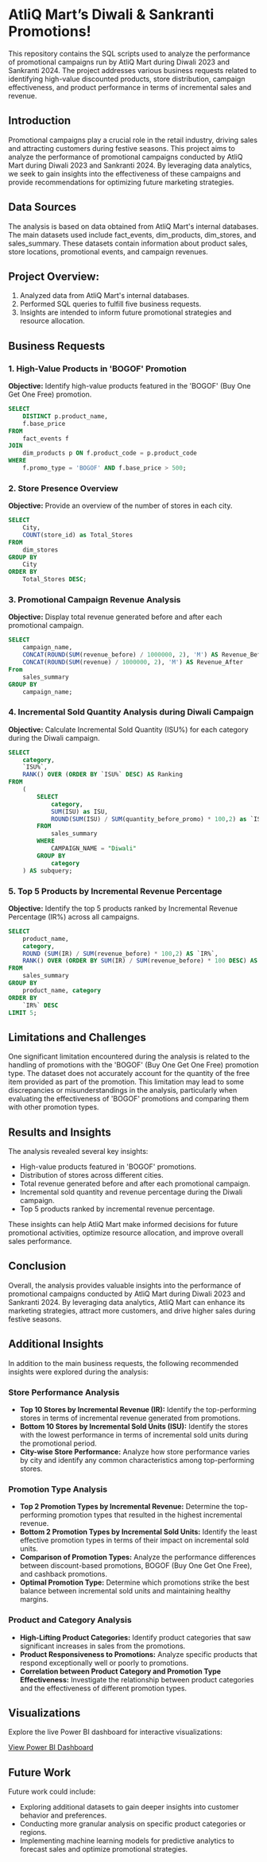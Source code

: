 # AtliQ Mart’s Diwali & Sankranti Promotions!

This repository contains the SQL scripts used to analyze the performance of promotional campaigns run by AtliQ Mart during Diwali 2023 and Sankranti 2024. The project addresses various business requests related to identifying high-value discounted products, store distribution, campaign effectiveness, and product performance in terms of incremental sales and revenue.

## Introduction

Promotional campaigns play a crucial role in the retail industry, driving sales and attracting customers during festive seasons. This project aims to analyze the performance of promotional campaigns conducted by AtliQ Mart during Diwali 2023 and Sankranti 2024. By leveraging data analytics, we seek to gain insights into the effectiveness of these campaigns and provide recommendations for optimizing future marketing strategies.

## Data Sources

The analysis is based on data obtained from AtliQ Mart's internal databases. The main datasets used include fact_events, dim_products, dim_stores, and sales_summary. These datasets contain information about product sales, store locations, promotional events, and campaign revenues.

## Project Overview:

1. Analyzed data from AtliQ Mart's internal databases.
2. Performed SQL queries to fulfill five business requests.
3. Insights are intended to inform future promotional strategies and resource allocation.

## Business Requests

### 1. High-Value Products in 'BOGOF' Promotion

**Objective:** Identify high-value products featured in the 'BOGOF' (Buy One Get One Free) promotion.

```sql
SELECT
    DISTINCT p.product_name,
    f.base_price
FROM
    fact_events f
JOIN
    dim_products p ON f.product_code = p.product_code
WHERE
    f.promo_type = 'BOGOF' AND f.base_price > 500;
```

### 2. Store Presence Overview

**Objective:** Provide an overview of the number of stores in each city.

```sql
SELECT
    City,
    COUNT(store_id) as Total_Stores
FROM
    dim_stores
GROUP BY
    City
ORDER BY
    Total_Stores DESC;
```

### 3. Promotional Campaign Revenue Analysis
**Objective:** Display total revenue generated before and after each promotional campaign.

```sql
SELECT
	campaign_name,
	CONCAT(ROUND(SUM(revenue_before) / 1000000, 2), 'M') AS Revenue_Before,
    CONCAT(ROUND(SUM(revenue) / 1000000, 2), 'M') AS Revenue_After
From
	sales_summary
GROUP BY
	campaign_name;
```

### 4. Incremental Sold Quantity Analysis during Diwali Campaign
**Objective:** Calculate Incremental Sold Quantity (ISU%) for each category during the Diwali campaign.

```sql
SELECT
    category,
    `ISU%`,
    RANK() OVER (ORDER BY `ISU%` DESC) AS Ranking
FROM
    (
        SELECT
            category,
            SUM(ISU) as ISU,
            ROUND(SUM(ISU) / SUM(quantity_before_promo) * 100,2) as `ISU%`
        FROM
            sales_summary
        WHERE
            CAMPAIGN_NAME = "Diwali"
        GROUP BY 
            category
    ) AS subquery;
```

### 5. Top 5 Products by Incremental Revenue Percentage
**Objective:** Identify the top 5 products ranked by Incremental Revenue Percentage (IR%) across all campaigns.

```sql
SELECT
    product_name,
    category,
    ROUND (SUM(IR) / SUM(revenue_before) * 100,2) AS `IR%`,
    RANK() OVER (ORDER BY SUM(IR) / SUM(revenue_before) * 100 DESC) AS ranking
FROM 
    sales_summary
GROUP BY
    product_name, category
ORDER BY
    `IR%` DESC
LIMIT 5;
```

## Limitations and Challenges

One significant limitation encountered during the analysis is related to the handling of promotions with the 'BOGOF' (Buy One Get One Free) promotion type. The dataset does not accurately account for the quantity of the free item provided as part of the promotion. This limitation may lead to some discrepancies or misunderstandings in the analysis, particularly when evaluating the effectiveness of 'BOGOF' promotions and comparing them with other promotion types.

## Results and Insights

The analysis revealed several key insights:

- High-value products featured in 'BOGOF' promotions.
- Distribution of stores across different cities.
- Total revenue generated before and after each promotional campaign.
- Incremental sold quantity and revenue percentage during the Diwali campaign.
- Top 5 products ranked by incremental revenue percentage.

These insights can help AtliQ Mart make informed decisions for future promotional activities, optimize resource allocation, and improve overall sales performance.

## Conclusion

Overall, the analysis provides valuable insights into the performance of promotional campaigns conducted by AtliQ Mart during Diwali 2023 and Sankranti 2024. By leveraging data analytics, AtliQ Mart can enhance its marketing strategies, attract more customers, and drive higher sales during festive seasons.

## Additional Insights

In addition to the main business requests, the following recommended insights were explored during the analysis:

### Store Performance Analysis

- **Top 10 Stores by Incremental Revenue (IR):** Identify the top-performing stores in terms of incremental revenue generated from promotions.
- **Bottom 10 Stores by Incremental Sold Units (ISU):** Identify the stores with the lowest performance in terms of incremental sold units during the promotional period.
- **City-wise Store Performance:** Analyze how store performance varies by city and identify any common characteristics among top-performing stores.

### Promotion Type Analysis

- **Top 2 Promotion Types by Incremental Revenue:** Determine the top-performing promotion types that resulted in the highest incremental revenue.
- **Bottom 2 Promotion Types by Incremental Sold Units:** Identify the least effective promotion types in terms of their impact on incremental sold units.
- **Comparison of Promotion Types:** Analyze the performance differences between discount-based promotions, BOGOF (Buy One Get One Free), and cashback promotions.
- **Optimal Promotion Type:** Determine which promotions strike the best balance between incremental sold units and maintaining healthy margins.

### Product and Category Analysis

- **High-Lifting Product Categories:** Identify product categories that saw significant increases in sales from the promotions.
- **Product Responsiveness to Promotions:** Analyze specific products that respond exceptionally well or poorly to promotions.
- **Correlation between Product Category and Promotion Type Effectiveness:** Investigate the relationship between product categories and the effectiveness of different promotion types.

## Visualizations

Explore the live Power BI dashboard for interactive visualizations:

[View Power BI Dashboard](https://app.powerbi.com/view?r=eyJrIjoiYmUwODk3MTMtNTQ1MC00ODg5LTk3YWItMDgzNThiNjczMjUzIiwidCI6ImM2ZTU0OWIzLTVmNDUtNDAzMi1hYWU5LWQ0MjQ0ZGM1YjJjNCJ9)

## Future Work

Future work could include:
- Exploring additional datasets to gain deeper insights into customer behavior and preferences.
- Conducting more granular analysis on specific product categories or regions.
- Implementing machine learning models for predictive analytics to forecast sales and optimize promotional strategies.



